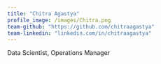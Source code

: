 ```yaml
---
title: "Chitra Agastya"
profile_image: /images/Chitra.png
team-github: "https://github.com/chitraagastya"
team-linkedin: "linkedin.com/in/chitraagastya"
---
```


Data Scientist,
Operations Manager
